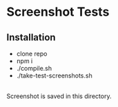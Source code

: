 # Screenshot Tests
## Installation
* clone repo
* npm i
* ./compile.sh
* ./take-test-screenshots.sh
<br>
Screenshot is saved in this directory.
